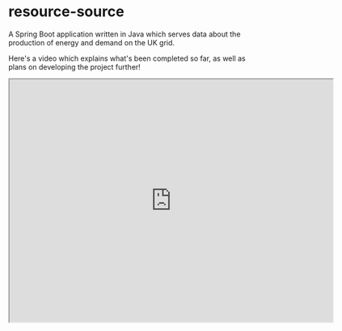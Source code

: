 # resource-source
A Spring Boot application written in Java which serves data about the production of energy and demand on the UK grid.

Here's a video which explains what's been completed so far, as well as plans on developing the project further!

<iframe src="https://drive.google.com/file/d/1oBFo15M-y8benYOgPYDjjrg_nXjFtXJL/preview" width="640" height="480" allow="autoplay"></iframe>
